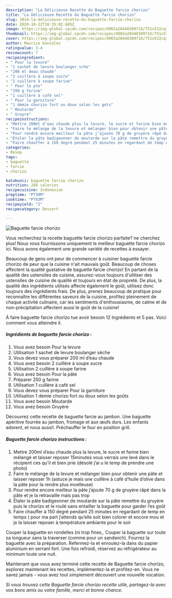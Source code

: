 ```yaml
---
description: "La Délicieuse Recette du Baguette farcie chorizo"
title: "La Délicieuse Recette du Baguette farcie chorizo"
slug: 3014-la-delicieuse-recette-du-baguette-farcie-chorizo
date: 2020-10-22T10:35:02.605Z
image: https://img-global.cpcdn.com/recipes/d965a28448309716/751x532cq70/baguette-farcie-chorizo-photo-principale-de-la-recette.jpg
thumbnail: https://img-global.cpcdn.com/recipes/d965a28448309716/751x532cq70/baguette-farcie-chorizo-photo-principale-de-la-recette.jpg
cover: https://img-global.cpcdn.com/recipes/d965a28448309716/751x532cq70/baguette-farcie-chorizo-photo-principale-de-la-recette.jpg
author: Maurice Gonzalez
ratingvalue: 3.4
reviewcount: 7
recipeingredient:
- " Pour la levure"
- "1 sachet de levure boulanger sche"
- "200 ml deau chaude"
- "2 cuillère à soupe sucre"
- "2 cuillère à soupe farine"
- " Pour la pte"
- "250 g farine"
- "1 cuillère à café sel"
- " Pour la garniture"
- "1 demie chorizo fort ou doux selon les gots"
- " Moutarde"
- " Gruyre"
recipeinstructions:
- "Mettre 200ml d’eau chaude plus la levure, le sucre et farine bien mélangé et laisser reposer 15minutes vous verrais une levé dans le récipient ces qu’il et bien prie (désolé j’ai u le temp de prendre une photo)"
- "Faire le mélange de la levure et mélanger bien pour obtenir une pâte et laisser reposer 1h (astuce je mais une cuillère à café d’huile d’olive dans la pâte pour la rendre plus moelleuse)"
- "Pour rendre encore meilleur la pâte j’ajoute 70 g de gruyère râpé dans la pâte et je la retravaille mais pas trop"
- "Étaler la pâte badigeonner de moutarde sur la pâte remettre du gruyère puis le chorizo et le roulé sans entailler la baguette pour garder l’es goût"
- "Faire chauffer à 150 degré pendant 25 minutes en regardant de temp en temps ( pour ma part j’attends qu’elle soit bien colorer et encore mou et je la laisser reposer à température ambiante pour le soir"
categories:
- Resep
tags:
- baguette
- farcie
- chorizo

katakunci: baguette farcie chorizo 
nutrition: 284 calories
recipecuisine: Indonesian
preptime: "PT39M"
cooktime: "PT43M"
recipeyield: "2"
recipecategory: Dessert

---
```



![Baguette farcie chorizo](https://img-global.cpcdn.com/recipes/d965a28448309716/751x532cq70/baguette-farcie-chorizo-photo-principale-de-la-recette.jpg)

Vous recherchez la recette baguette farcie chorizo parfaite? ne cherchez plus! Nous vous fournissons uniquement le meilleur baguette farcie chorizo ici. Nous avons également une grande variété de recettes à essayer.

Beaucoup de gens ont peur de commencer à cuisiner baguette farcie chorizo de peur que la cuisine n'ait mauvais goût. Beaucoup de choses affectent la qualité gustative de baguette farcie chorizo! En partant de la qualité des ustensiles de cuisine, assurez-vous toujours d'utiliser des ustensiles de cuisine de qualité et toujours en état de propreté. De plus, la qualité des ingrédients utilisés affecte également le goût, utilisez donc toujours des ingrédients frais. De plus, prenez beaucoup de pratique pour reconnaître les différentes saveurs de la cuisine, profitez pleinement de chaque activité culinaire, car les sentiments d'enthousiasme, de calme et de non-précipitation affectent aussi le goût de la cuisine!

<!--inarticleads1-->

À faire baguette farcie chorizo tue avoir besoin 12 Ingrédients et 5 pas. Voici comment vous atteindre il.

##### Ingrédients de baguette farcie chorizo :

1. Vous avez besoin  Pour la levure
1. Utilisation 1 sachet de levure boulanger sèche
1. Vous devez vous préparer 200 ml d’eau chaude
1. Vous avez besoin 2 cuillère à soupe sucre
1. Utilisation 2 cuillère à soupe farine
1. Vous avez besoin  Pour la pâte
1. Préparer 250 g farine
1. Utilisation 1 cuillère à café sel
1. Vous devez vous préparer  Pour la garniture
1. Utilisation 1 demie chorizo fort ou doux selon les goûts
1. Vous avez besoin  Moutarde
1. Vous avez besoin  Gruyère


Découvrez cette recette de baguette farcie au jambon. Une baguette apéritive fourrée au jambon, fromage et aux œufs durs. Les enfants adorent, et nous aussi!. Préchauffer le four en position grill. 

<!--inarticleads2-->

##### Baguette farcie chorizo instructions :

1. Mettre 200ml d’eau chaude plus la levure, le sucre et farine bien mélangé et laisser reposer 15minutes vous verrais une levé dans le récipient ces qu’il et bien prie (désolé j’ai u le temp de prendre une photo)
1. Faire le mélange de la levure et mélanger bien pour obtenir une pâte et laisser reposer 1h (astuce je mais une cuillère à café d’huile d’olive dans la pâte pour la rendre plus moelleuse)
1. Pour rendre encore meilleur la pâte j’ajoute 70 g de gruyère râpé dans la pâte et je la retravaille mais pas trop
1. Étaler la pâte badigeonner de moutarde sur la pâte remettre du gruyère puis le chorizo et le roulé sans entailler la baguette pour garder l’es goût
1. Faire chauffer à 150 degré pendant 25 minutes en regardant de temp en temps ( pour ma part j’attends qu’elle soit bien colorer et encore mou et je la laisser reposer à température ambiante pour le soir


Couper la baguette en rondelles (ni trop fines,. Couper la baguette sur toute sa longueur sans la traverser (comme pour un sandwich). Fourrez la baguette avec la préparation. Refermez-la et enroulez-la dans du papier aluminium en serrant fort. Une fois refroidi, réservez au réfrigérateur au minimum toute une nuit. 

<!--inarticleads1-->

<p>
Maintenant que vous avez terminé cette recette de Baguette farcie chorizo, explorez maintenant les recettes, implémentez-la et profitez-en. Vous ne savez jamais - vous avez tout simplement découvert une nouvelle vocation.
</p>

<p>
<i>Si vous trouvez cette Baguette farcie chorizo recette utile, partagez-la avec vos bons amis ou votre famille, merci et bonne chance.</i>
</p>
